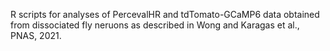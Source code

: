 R scripts for analyses of PercevalHR and tdTomato-GCaMP6 data obtained from dissociated fly neruons as described in Wong and Karagas et al., PNAS, 2021.
